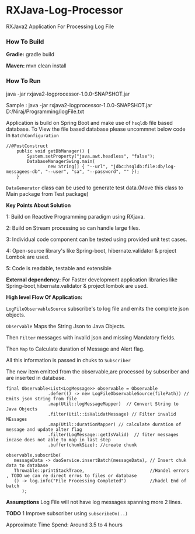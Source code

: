 # RXJava-Log-Processor
RXJava2 Application For Processing Log File

### How To Build ### 
**Gradle:** gradle build 

**Maven:**  mvn clean install

### How To Run ###

java -jar rxjava2-logprocessor-1.0.0-SNAPSHOT.jar <File-Path>

Sample : java -jar rxjava2-logprocessor-1.0.0-SNAPSHOT.jar D:/Niraj/Programming/logFile.txt 

Application is build on Spring Boot and make use of `hsqldb` file based database. To View the file based database please uncommnet below code in `BatchConfiguration`

```
//@PostConstruct
	public void getDbManager() {
		System.setProperty("java.awt.headless", "false");
		DatabaseManagerSwing.main(
				new String[] { "--url", "jdbc:hsqldb:file:db/log-messagees-db", "--user", "sa", "--password", "" });
	}
```

`DataGenerator` class can be used to generate test data.(Move this class to Main package from Test package)

**Key Points About Solution** 

1: Build on Reactive Programming paradigm using RXjava.

2: Build on Stream processing so can handle large files.

3: Individual code component can be tested using provided unit test cases. 

4: Open-source library's like Spring-boot, hibernate.validator & project Lombok are used. 

5: Code is readable, testable and extensible 

**External dependency:** For Faster development application libraries like  Spring-boot,hibernate.validator & project lombok are used.

**High level Flow Of Application:**

`LogFileObservableSource` subscribe's to log file and emits the complete json objects. 

 `Observable` Maps the String Json to Java Objects. 
 
 Then `Filter` messages with invalid json and missing Mandatory fields.
 
 Then `Map` to Calculate duration of Message and Alert flag.      
 
 All this information is passed in chuks to `Subscriber`
 
The new item emitted from the observable,are processed by subscriber and are inserted in database.

```
final Observable<List<LogMessage>> observable = Observable
				.defer(() -> new LogFileObservableSource(filePath)) // Emits json string from file
				.map(Util::logMessageMapper)  // Convert String to Java Objects 
				.filter(Util::isValidatMessage) // Filter invalid MEssages 
				.map(Util::durationMapper) // calculate duration of message and update alter flag
				.filter(LogMessage::getIsValid)  // fiter messages incase does not able to map in last step
				.buffer(chunkSize); //create chunk
```

```
observable.subscribe(
   messageData -> daoService.insertBatch(messageData), // Insert chuk data to database 
   Throwable::printStackTrace,                         //Handel errors , TODO we can re direct erros to files or database 
   () -> log.info("File Processing Completed")         //hadel End of batch 
	  );
```

**Assumptions** Log File will not have log messages spanning more 2 lines.  

**TODO**
1 Improve subscriber using `subscribeOn(..)`


Approximate Time Spend: Around 3.5 to 4 hours




